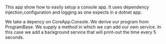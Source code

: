 ﻿This app show how to easily setup a console app.
It uses dependency injection,configuration and logging as one expects in a dotnet app.

We take a depency on CoreApp.Console.
We derive our program from ProgramBase.
We supply a method in which we can add our own service. In this case we add a background service that will print-out the time every 5 seconds.